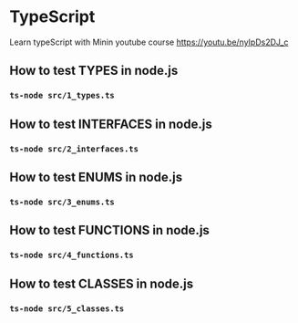 # TypeScript

Learn typeScript with Minin youtube course https://youtu.be/nyIpDs2DJ_c

## How to test TYPES in node.js

### `ts-node src/1_types.ts`

## How to test INTERFACES in node.js

### `ts-node src/2_interfaces.ts`

## How to test ENUMS in node.js

### `ts-node src/3_enums.ts`

## How to test FUNCTIONS in node.js

### `ts-node src/4_functions.ts`

## How to test CLASSES in node.js

### `ts-node src/5_classes.ts`
